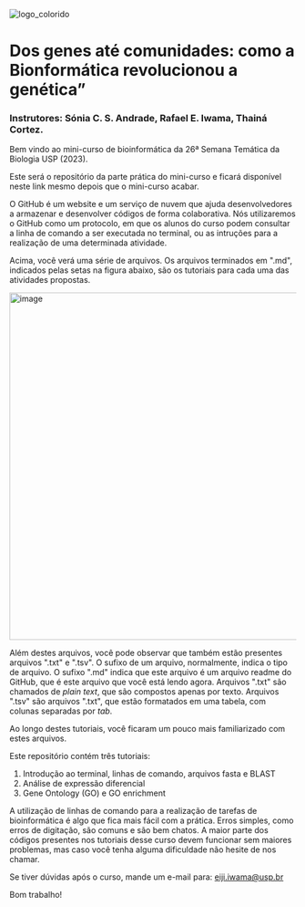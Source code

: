 



![logo_colorido](https://github.com/user-attachments/assets/b18bd76c-3e71-43cd-b8f1-84bd842f44e1)


# Dos genes até comunidades: como a Bionformática revolucionou a genética”

### Instrutores: Sónia C. S. Andrade, Rafael E. Iwama, Thainá Cortez.


Bem vindo ao mini-curso de bioinformática da 26ª Semana Temática da Biologia USP (2023).

Este será o repositório da parte prática do mini-curso e ficará disponível neste link mesmo depois que o mini-curso acabar.

O GitHub é um website e um serviço de nuvem que ajuda desenvolvedores a armazenar e desenvolver códigos de forma colaborativa. Nós utilizaremos o GitHub como um protocolo, em que os alunos do curso podem consultar a linha de comando a ser executada no terminal, ou as intruções para a realização de uma determinada atividade.


Acima, você verá uma série de arquivos. Os arquivos terminados em ".md", indicados pelas setas na figura abaixo, são os tutoriais para cada uma das atividades propostas.


<img width="609" alt="image" src="https://github.com/rafaeliwama/STB_bioinformatics/assets/46658489/c10e15b1-c515-4d78-8b8a-1c44d2af4c56">


Além destes arquivos, você pode observar que também estão presentes arquivos ".txt" e ".tsv". O sufixo de um arquivo, normalmente, indica o tipo de arquivo. O sufixo ".md" indica que este arquivo é um arquivo readme do GitHub, que é este arquivo que você está lendo agora. Arquivos ".txt" são chamados de *plain text*, que são compostos apenas por texto. Arquivos ".tsv" são arquivos ".txt", que estão formatados em uma tabela, com colunas separadas por *tab*.

Ao longo destes tutoriais, você ficaram um pouco mais familiarizado com estes arquivos.

Este repositório contém três tutoriais:

1. Introdução ao terminal, linhas de comando, arquivos fasta e BLAST
2. Análise de expressão diferencial
3. Gene Ontology (GO) e GO enrichment


A utilização de linhas de comando para a realização de tarefas de bioinformática é algo que fica mais fácil com a prática. Erros simples, como erros de digitação, são comuns e são bem chatos. A maior parte dos códigos presentes nos tutoriais desse curso devem funcionar sem maiores problemas, mas caso você tenha alguma dificuldade não hesite de nos chamar.


Se tiver dúvidas após o curso, mande um e-mail para: eiji.iwama@usp.br


Bom trabalho!

